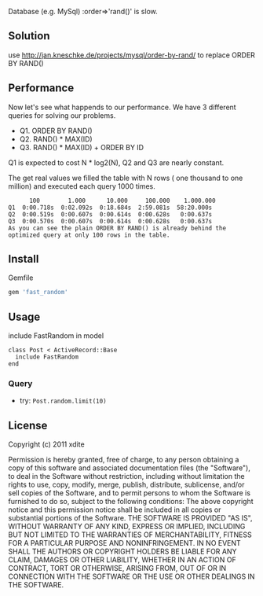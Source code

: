 Database (e.g. MySql) :order=>'rand()' is slow.

## Solution

use <http://jan.kneschke.de/projects/mysql/order-by-rand/> to replace ORDER BY RAND()

## Performance

Now let's see what happends to our performance. We have 3 different queries for solving our problems.

* Q1. ORDER BY RAND()
* Q2. RAND() * MAX(ID)
* Q3. RAND() * MAX(ID) + ORDER BY ID

Q1 is expected to cost N * log2(N), Q2 and Q3 are nearly constant.

The get real values we filled the table with N rows ( one thousand to one million) and executed each query 1000 times.


          100        1.000      10.000     100.000    1.000.000
    Q1  0:00.718s  0:02.092s  0:18.684s  2:59.081s  58:20.000s
    Q2  0:00.519s  0:00.607s  0:00.614s  0:00.628s   0:00.637s
    Q3  0:00.570s  0:00.607s  0:00.614s  0:00.628s   0:00.637s
    As you can see the plain ORDER BY RAND() is already behind the optimized query at only 100 rows in the table.


## Install

Gemfile

``` ruby
gem 'fast_random'
```

## Usage

include FastRandom in model

```
class Post < ActiveRecord::Base
  include FastRandom
end
```

### Query

* try: `Post.random.limit(10)`

## License

Copyright (c) 2011 xdite

Permission is hereby granted, free of charge, to any person obtaining a copy of this software and associated documentation files (the "Software"), to deal in the Software without restriction, including without limitation the rights to use, copy, modify, merge, publish, distribute, sublicense, and/or sell copies of the Software, and to permit persons to whom the Software is furnished to do so, subject to the following conditions: The above copyright notice and this permission notice shall be included in all copies or substantial portions of the Software. THE SOFTWARE IS PROVIDED "AS IS", WITHOUT WARRANTY OF ANY KIND, EXPRESS OR IMPLIED, INCLUDING BUT NOT LIMITED TO THE WARRANTIES OF MERCHANTABILITY, FITNESS FOR A PARTICULAR PURPOSE AND NONINFRINGEMENT. IN NO EVENT SHALL THE AUTHORS OR COPYRIGHT HOLDERS BE LIABLE FOR ANY CLAIM, DAMAGES OR OTHER LIABILITY, WHETHER IN AN ACTION OF CONTRACT, TORT OR OTHERWISE, ARISING FROM, OUT OF OR IN CONNECTION WITH THE SOFTWARE OR THE USE OR OTHER DEALINGS IN THE SOFTWARE.
